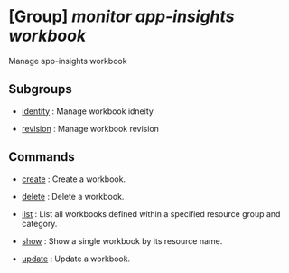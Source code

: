 # [Group] _monitor app-insights workbook_

Manage app-insights workbook

## Subgroups

- [identity](/Commands/monitor/app-insights/workbook/identity/readme.md)
: Manage workbook idneity

- [revision](/Commands/monitor/app-insights/workbook/revision/readme.md)
: Manage workbook revision

## Commands

- [create](/Commands/monitor/app-insights/workbook/_create.md)
: Create a workbook.

- [delete](/Commands/monitor/app-insights/workbook/_delete.md)
: Delete a workbook.

- [list](/Commands/monitor/app-insights/workbook/_list.md)
: List all workbooks defined within a specified resource group and category.

- [show](/Commands/monitor/app-insights/workbook/_show.md)
: Show a single workbook by its resource name.

- [update](/Commands/monitor/app-insights/workbook/_update.md)
: Update a workbook.
